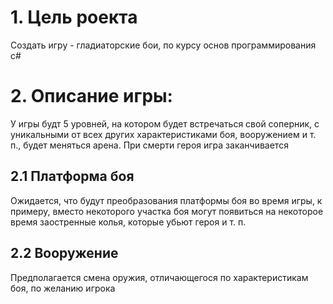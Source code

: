 
# 1. Цель роекта
Создать игру - гладиаторские бои, по курсу основ программирования c#
# 2. Описание игры:
У игры будт 5 уровней, на котором будет встречаться свой соперник, с уникальными от всех других характеристиками боя, вооружением и т. п., будет меняться арена. При смерти героя игра заканчивается
## 2.1 Платформа боя
Ожидается, что будут преобразования платформы боя во время игры, к примеру, вместо некоторого участка боя могут появиться на некоторое время заостренные колья, которые убьют героя и т. п.
## 2.2 Вооружение
Предполагается смена оружия, отличающегося по характеристикам боя, по желанию игрока
